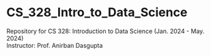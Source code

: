 # CS_328_Intro_to_Data_Science
Repository for CS 328: Introduction to Data Science (Jan. 2024 - May. 2024)<br>
Instructor: Prof. Anirban Dasgupta
